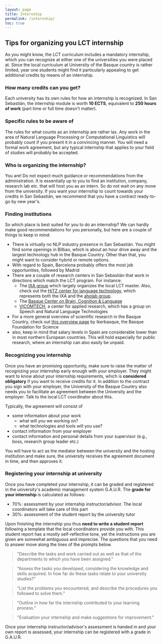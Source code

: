 ```yaml
---
layout: page
title: Internship
permalink: /internship/
toc: true
---
```


## Tips for organizing you LCT internship
As you might know, the LCT curriculum includes a mandatory internship, which you can recognize at either one of the universities you were placed at. 
Since the local curriculum at University of the Basque country is rather limited, year one students might find it particularly appealing to get additional credits by means of an internship.

### How many credits can you get?
Each university has its own rules for how an internship is recognized. In San Sebastián, the internship module is worth **10 ECTS**, equivalent to **250 hours of work** (part time or full time doesn't matter).

### Specific rules to be aware of
The rules for what counts as an internship are rather lax. Any work in the area of Natural Language Processing or Computational Linguistics will probably count if you present it in a convincing manner.
You will need a formal work agreement, but any typical internship that applies to your field of studies will probably be accepted.

### Who is organizing the internship?
You are! Do not expect much guidance or recommendations from the administration. It is essentially up to you to find an institution, company, research lab etc. that will host you as an intern.
So do not wait on any move from the university. If you want your internship to count towards your credits in San Sebastián, we recommend that you have a contract ready-to-go by new year's.

### Finding institutions
So which place is best suited for you to do an internship? We can hardly make good recommendations for you personally, but here are a couple of things to keep in mind:
- There is virtually no NLP industry presence in San Sebastián. You might find some openings in Bilbao, which is about an hour drive away and the largest technology hub in the Basque Country. Other than that, you might want to consider hybrid or remote options. 
- With regard to Spain, Barcelona probably offers the most job opportunities, followed by Madrid
- There are a couple of research centers in San Sebastián that work in directions which match the LCT program. For instance:
  - The [IXA group](http://ixa.ehu.eus) which largely organizes the local LCT master. Also, check out the [HiTZ center for language technology](http://www.hitz.eus), which represents both the IXA and the [aholab group](https://aholab.ehu.eus/aholab/).
  - The [Basque Center on Brain, Cognition & Language](https://www.bcbl.eu/en/research)
  - [VICOMTECH](https://www.vicomtech.org/en/vicomtech/internal-structure?area=6), a center for applied research, which has a group on Speech and Natural Language Technologies
- For a more general overview of scientific research in the Basque Country, check out [this overview page](https://www.science.eus/en) by Ikerbasque, the Basque Foundation for Science
- also, keep in mind that salary levels in Spain are considerable lower than in most northern European countries. This will hold especially for public research, where an internship can also easily be unpaid.

### Recognizing you internship
Once you have an promising opportunity, make sure to raise the matter of recognizing your internship early enough with your employer. They might want to know about your internship requirements, which is **considered obligatory** if you want to receive credits for it.
In addition to the contract you sign with your employer, the University of the Basque Country also needs you to facilitate an agreement between the University and the employer. Talk to the local LCT coordinator about this.

Typically, the agreement will consist of
- some information about your work 
  - what will you we working on?
  - what technologies and tools will you use?
- contact information from your employer
- contact information and personal details from your supervisor (e.g., boss, research group leader etc.)

You will have to act as the mediator between the university and the hosting institution and make sure, the university receives the agreement document in time, and then approves it.

### Registering your internship at university
Once you have completed your internship, it can be graded and registered in the university's academic management system G.A.U.R.
The **grade for your internship** is calculated as follows:

- 70%: assessment by your internship instructor/advisor. The local coordinators will take care of this part
- 30%: assessment of the student report by the university tutor

Upon finishing the internship you thus **need to write a student report** following a template that the local coordinators provide you with. This student report has a mostly self-reflective tone, yet the instructions you are given are somewhat ambiguous and imprecise. The questions that you need to answer move along the lines of the prompts below.

> "Describe the tasks and work carried out as well as that of the departments to which you have been assigned."

> "Assess the tasks you developed, considering the knowledge and skills acquired. In how far do these tasks relate to your university studies?"

> "List the problems you encountered, and describe the procedures you followed to solve them."

> "Outline in how far the internship contributed to your learning process."

> "Evaluation your internship and make suggestions for improvement."

Once your internship instructor/advisor's assessment is handed in and your own report is assessed, your internship can be registered with a grade in G.A.U.R.
